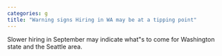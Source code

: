 ```yaml
---
categories: g
title: "Warning signs Hiring in WA may be at a tipping point"
---
```

Slower hiring in September may indicate what"s to come for Washington state and the Seattle area. 